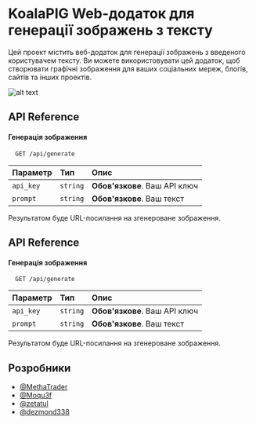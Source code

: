 
# KoalaPIG Web-додаток для генерації зображень з тексту

Цей проект містить веб-додаток для генерації зображень з введеного користувачем тексту. Ви можете використовувати цей додаток, щоб створювати графічні зображення для ваших соціальних мереж, блогів, сайтів та інших проектів.




![alt text](https://i.imgur.com/uVsnq6b.png)


## API Reference

#### Генерація зображення

```http
  GET /api/generate
```

| Параметр | Тип     | Опис                |
| :-------- | :------- | :------------------------- |
| `api_key` | `string` | **Обов'язкове**. Ваш API ключ |
| `prompt` | `string` | **Обов'язкове**. Ваш текст  |


Результатом буде URL-посилання на згенероване зображення.









## API Reference

#### Генерація зображення

```http
  GET /api/generate
```

| Параметр | Тип     | Опис                |
| :-------- | :------- | :------------------------- |
| `api_key` | `string` | **Обов'язкове**. Ваш API ключ |
| `prompt` | `string` | **Обов'язкове**. Ваш текст  |


Результатом буде URL-посилання на згенероване зображення.


## Розробники

- [@MethaTrader](https://www.github.com/MethaTrader)
- [@Moqu3f](https://github.com/Moqu3f)
- [@zetatul](https://github.com/zetatul)
- [@dezmond338](https://github.com/dezmond338)
